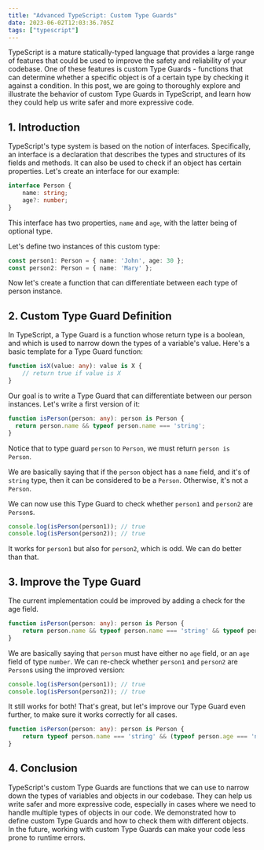 ```yaml
---
title: "Advanced TypeScript: Custom Type Guards"
date: 2023-06-02T12:03:36.705Z
tags: ["typescript"]
---
```



TypeScript is a mature statically-typed language that provides a large range of features that could be used to improve the safety and reliability of your codebase. One of these features is custom Type Guards - functions that can determine whether a specific object is of a certain type by checking it against a condition. In this post, we are going to thoroughly explore and illustrate the behavior of custom Type Guards in TypeScript, and learn how they could help us write safer and more expressive code.

## 1. Introduction

TypeScript's type system is based on the notion of interfaces. Specifically, an interface is a declaration that describes the types and structures of its fields and methods. It can also be used to check if an object has certain properties. Let's create an interface for our example:

```typescript
interface Person {
    name: string;
    age?: number;
}
```

This interface has two properties, `name` and `age`, with the latter being of optional type. 

Let's define two instances of this custom type:

```typescript
const person1: Person = { name: 'John', age: 30 };
const person2: Person = { name: 'Mary' };
```

Now let's create a function that can differentiate between each type of person instance. 

## 2. Custom Type Guard Definition

In TypeScript, a Type Guard is a function whose return type is a boolean, and which is used to narrow down the types of a variable's value. Here's a basic template for a Type Guard function:

```typescript
function isX(value: any): value is X {
    // return true if value is X
}
```

Our goal is to write a Type Guard that can differentiate between our person instances. Let's write a first version of it:

```typescript
function isPerson(person: any): person is Person {
  return person.name && typeof person.name === 'string';
}
```

Notice that to type guard `person` to `Person`, we must return `person is Person`. 

We are basically saying that if the `person` object has a `name` field, and it's of `string` type, then it can be considered to be a `Person`. Otherwise, it's not a `Person`. 

We can now use this Type Guard to check whether `person1` and `person2` are `Person`s.

```typescript
console.log(isPerson(person1)); // true
console.log(isPerson(person2)); // true
```

It works for `person1` but also for `person2`, which is odd. We can do better than that.

## 3. Improve the Type Guard

The current implementation could be improved by adding a check for the age field.

```typescript
function isPerson(person: any): person is Person {
    return person.name && typeof person.name === 'string' && typeof person.age === 'undefined' || typeof person.age === 'number';
}
```

We are basically saying that `person` must have either no `age` field, or an `age` field of type `number`. We can re-check whether `person1` and `person2` are `Person`s using the improved version:

```typescript
console.log(isPerson(person1)); // true
console.log(isPerson(person2)); // true
```

It still works for both! That's great, but let's improve our Type Guard even further, to make sure it works correctly for all cases.

```typescript
function isPerson(person: any): person is Person {
    return typeof person.name === 'string' && (typeof person.age === 'number' || typeof person.age === 'undefined');
}
```

## 4. Conclusion

TypeScript's custom Type Guards are functions that we can use to narrow down the types of variables and objects in our codebase. They can help us write safer and more expressive code, especially in cases where we need to handle multiple types of objects in our code. We demonstrated how to define custom Type Guards and how to check them with different objects. In the future, working with custom Type Guards can make your code less prone to runtime errors.